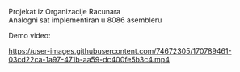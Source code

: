 Projekat iz Organizacije Racunara  
Analogni sat implementiran u 8086 asembleru

Demo video:


https://user-images.githubusercontent.com/74672305/170789461-03cd22ca-1a97-471b-aa59-dc400fe5b3c4.mp4
